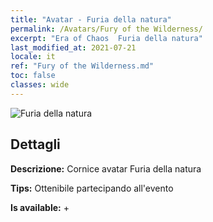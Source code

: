 ```yaml
---
title: "Avatar - Furia della natura"
permalink: /Avatars/Fury of the Wilderness/
excerpt: "Era of Chaos  Furia della natura"
last_modified_at: 2021-07-21
locale: it
ref: "Fury of the Wilderness.md"
toc: false
classes: wide
---
```

 ![Furia della natura](/images/a/avatarFrame_29.png)

## Dettagli

 **Descrizione:** Cornice avatar Furia della natura 

 **Tips:** Ottenibile partecipando all'evento 

 **Is available:**  + 

